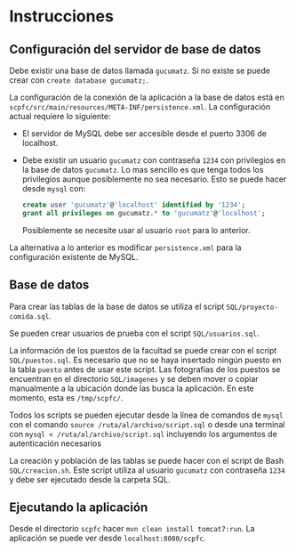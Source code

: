 # Instrucciones

## Configuración del servidor de base de datos

Debe existir una base de datos llamada `gucumatz`. Si no existe se
puede crear con `create database gucumatz;`.

La configuración de la conexión de la aplicación a la base de datos
está en `scpfc/src/main/resources/META-INF/persistence.xml`. La
configuración actual requiere lo siguiente:

* El servidor de MySQL debe ser accesible desde el puerto 3306 de
  localhost.

* Debe existir un usuario `gucumatz` con contraseña `1234` con
  privilegios en la base de datos `gucumatz`. Lo mas sencillo es que
  tenga todos los privilegios aunque posiblemente no sea
  necesario. Esto se puede hacer desde `mysql` con:

  ```sql
  create user 'gucumatz'@'localhost' identified by '1234';
  grant all privileges on gucumatz.* to 'gucumatz'@'localhost';
  ```

  Posiblemente se necesite usar al usuario `root` para lo anterior.

La alternativa a lo anterior es modificar `persistence.xml` para la
configuración existente de MySQL.

## Base de datos

Para crear las tablas de la base de datos se utiliza el script
`SQL/proyecto-comida.sql`.

Se pueden crear usuarios de prueba con el script `SQL/usuarios.sql`.

La información de los puestos de la facultad se puede crear con el
script `SQL/puestos.sql`. Es necesario que no se haya insertado ningún
puesto en la tabla `puesto` antes de usar este script. Las fotografías
de los puestos se encuentran en el directorio `SQL/imagenes` y se
deben mover o copiar manualmente a la ubicación donde las busca la
aplicación. En este momento, esta es `/tmp/scpfc/`.

Todos los scripts se pueden ejecutar desde la línea de comandos de
`mysql` con el comando `source /ruta/al/archivo/script.sql` o desde una
terminal con `mysql < /ruta/al/archivo/script.sql` incluyendo los argumentos de
autenticación necesarios

La creación y población de las tablas se puede hacer con el script de
Bash `SQL/creacion.sh`. Este script utiliza al usuario `gucumatz` con
contraseña `1234` y debe ser ejecutado desde la carpeta SQL.

## Ejecutando la aplicación

Desde el directorio `scpfc` hacer `mvn clean install tomcat7:run`. La
aplicación se puede ver desde `localhost:8080/scpfc`.
